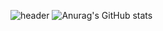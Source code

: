 ![header](https://capsule-render.vercel.app/api?type=cylinder&color=auto&height=300&section=header&text=Seoyoung%Choi&fontSize=90)
![Anurag's GitHub stats](https://github-readme-stats.vercel.app/api?username=0dina&show_icons=true&theme=prussian)
